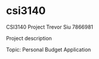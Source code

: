 # csi3140
CSI3140 Project
Trevor Siu 7866981

Project description

Topic:
Personal Budget Application
